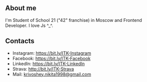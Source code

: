 ## About me
I'm Student of School 21 ("42" franchise) in Moscow and Frontend Developer. I love Js ^_^.
## Contacts
- Instagram:    https://bit.ly/ITK-Instagram
- Facebook:     https://bit.ly/ITK-Facebook
- LinkedIn:        https://bit.ly/ITK-LinkedIn
- Strava:           http://bit.ly/ITK-Strava
- Mail:               krivoshey.nikita1998@gmail.com
